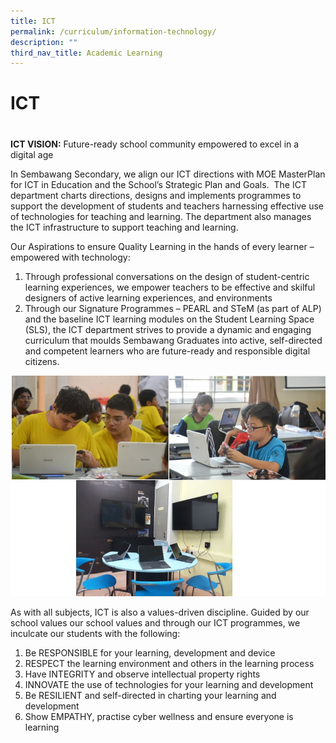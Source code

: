 ```yaml
---
title: ICT
permalink: /curriculum/information-technology/
description: ""
third_nav_title: Academic Learning
---
```

# ICT
# 
**ICT VISION:** Future-ready school community empowered to excel in a digital age

In Sembawang Secondary, we align our ICT directions with MOE MasterPlan for ICT in Education and the School’s Strategic Plan and Goals.  The ICT department charts directions, designs and implements programmes to support the development of students and teachers harnessing effective use of technologies for teaching and learning. The department also manages the ICT infrastructure to support teaching and learning.

Our Aspirations to ensure Quality Learning in the hands of every learner – empowered with technology:

1.  Through professional conversations on the design of student-centric learning experiences, we empower teachers to be effective and skilful designers of active learning experiences, and environments
2.  Through our Signature Programmes – PEARL and STeM (as part of ALP) and the baseline ICT learning modules on the Student Learning Space (SLS), the ICT department strives to provide a dynamic and engaging curriculum that moulds Sembawang Graduates into active, self-directed and competent learners who are future-ready and responsible digital citizens.

![](/images/IT1.jpeg)

As with all subjects, ICT is also a values-driven discipline. Guided by our school values our school values and through our ICT programmes, we inculcate our students with the following: 

1.  Be RESPONSIBLE for your learning, development and device
2.  RESPECT the learning environment and others in the learning process
3.  Have INTEGRITY and observe intellectual property rights 
4.  INNOVATE the use of technologies for your learning and development
5.  Be RESILIENT and self-directed in charting your learning and development 
6.  Show EMPATHY, practise cyber wellness and ensure everyone is learning